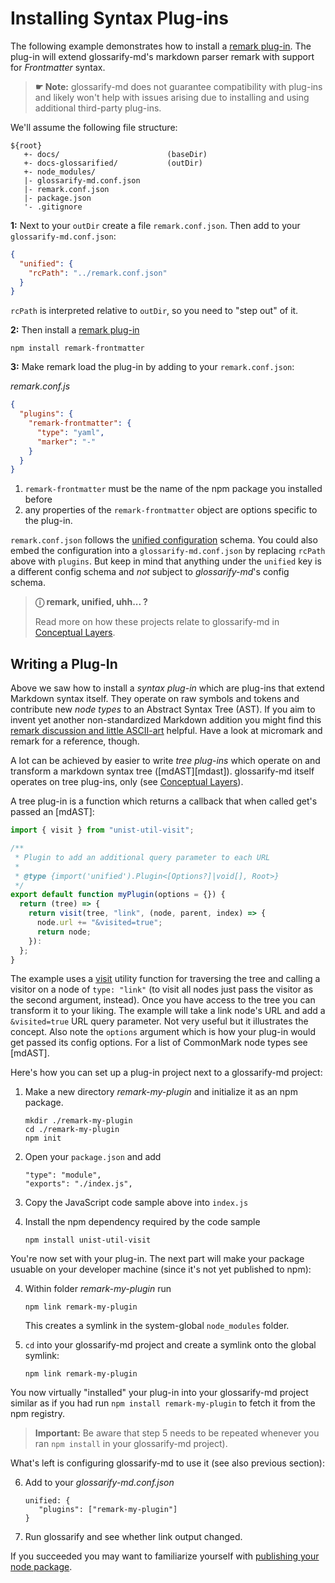 # Installing Syntax Plug-ins

[doc-conceptual-layers]: ./conceptual-layers.md
[mdast-util-visit]: https://npmjs.com/package/mdast-util-visit
[remark-discussion]: https://github.com/remarkjs/remark/discussions/869#discussioncomment-1602674
[remark-frontmatter]: https://npmjs.com/package/remark-frontmatter
[remark-plugin]: https://github.com/remarkjs/awesome-remark
[unified-config]: https://github.com/unifiedjs/unified-engine/blob/main/doc/configure.md


The following example demonstrates how to install a [remark plug-in][remark-plugin]. The plug-in will extend glossarify-md's markdown parser remark  with support for *Frontmatter* syntax.

> **☛ Note:** glossarify-md does not guarantee compatibility with plug-ins and likely won't help with issues arising due to installing and using additional third-party plug-ins.

We'll assume the following file structure:

~~~
${root}
   +- docs/                        (baseDir)
   +- docs-glossarified/           (outDir)
   +- node_modules/
   |- glossarify-md.conf.json
   |- remark.conf.json
   |- package.json
   '- .gitignore
~~~

**1:** Next to your `outDir` create a file `remark.conf.json`. Then add to your `glossarify-md.conf.json`:

```json
{
  "unified": {
    "rcPath": "../remark.conf.json"
  }
}
```

`rcPath` is interpreted relative to `outDir`, so you need to "step out" of it.

**2:** Then install a [remark plug-in][remark-plugin]

~~~
npm install remark-frontmatter
~~~

**3:** Make remark load the plug-in by adding to your `remark.conf.json`:

*remark.conf.js*
```json
{
  "plugins": {
    "remark-frontmatter": {
      "type": "yaml",
      "marker": "-"
    }
  }
}
```

1. `remark-frontmatter` must be the name of the npm package you installed before
2. any properties of the `remark-frontmatter` object are options specific to the plug-in.

`remark.conf.json` follows the [unified configuration][unified-config] schema. You could also embed the configuration into a `glossarify-md.conf.json` by replacing `rcPath` above with `plugins`. But keep in mind that anything under the `unified` key is a different config schema and *not* subject to *glossarify-md*'s config schema.

> **ⓘ remark, unified, uhh... ?**
>
> Read more on how these projects relate to glossarify-md in [Conceptual Layers][doc-conceptual-layers].

## Writing a Plug-In

Above we saw how to install a *syntax plug-in* which are plug-ins that extend Markdown syntax itself. They operate on raw symbols and tokens and contribute new *node types* to an Abstract Syntax Tree (AST). If you aim to invent yet another non-standardized Markdown addition you might find this [remark discussion and little ASCII-art][remark-discussion] helpful. Have a look at micromark and remark for a reference, though.

A lot can be achieved by easier to write *tree plug-ins* which operate on and transform a markdown syntax tree ([mdAST][mdast]). glossarify-md itself operates on tree plug-ins, only (see [Conceptual Layers][doc-conceptual-layers]).

A tree plug-in is a function which returns a callback that when called get's passed an [mdAST]:

~~~js
import { visit } from "unist-util-visit";

/**
 * Plugin to add an additional query parameter to each URL
 *
 * @type {import('unified').Plugin<[Options?]|void[], Root>}
 */
export default function myPlugin(options = {}) {
  return (tree) => {
    return visit(tree, "link", (node, parent, index) => {
      node.url += "&visited=true";
      return node;
    }):
  };
}
~~~

The example uses a [visit][mdast-util-visit] utility function for traversing the tree and calling a visitor on a node of `type: "link"` (to visit all nodes just pass the visitor as the second argument, instead). Once you have access to the tree you can transform it to your liking. The example will take a link node's URL and add a `&visited=true` URL query parameter. Not very useful but it illustrates the concept. Also note the `options` argument which is how your plug-in would get passed its config options. For a list of CommonMark node types see [mdAST].

Here's how you can set up a plug-in project next to a glossarify-md project:

1. Make a new directory *remark-my-plugin* and initialize it as an npm package.

   ~~~
   mkdir ./remark-my-plugin
   cd ./remark-my-plugin
   npm init
   ~~~

2. Open your `package.json` and add

   ~~~
   "type": "module",
   "exports": "./index.js",
   ~~~

3. Copy the JavaScript code sample above into `index.js`
4. Install the npm dependency required by the code sample

   ~~~
   npm install unist-util-visit
   ~~~

You're now set with your plug-in. The next part will make your package usuable on your developer machine (since it's not yet published to npm):

4. Within folder *remark-my-plugin* run

   ~~~
   npm link remark-my-plugin
   ~~~

   This creates a symlink in the system-global `node_modules` folder.

5. `cd` into your glossarify-md project and create a symlink onto the global symlink:

   ~~~
   npm link remark-my-plugin
   ~~~

You now virtually "installed" your plug-in into your glossarify-md project similar as if you had run `npm install remark-my-plugin` to fetch it from the npm registry.

> **Important:** Be aware that step 5 needs to be repeated whenever you ran `npm install` in your glossarify-md project).

What's left is configuring glossarify-md to use it (see also previous section):

6. Add to your *glossarify-md.conf.json*

   ~~~
   unified: {
      "plugins": ["remark-my-plugin"]
   }
   ~~~

7. Run glossarify and see whether link output changed.

If you succeeded you may want to familiarize yourself with [publishing your node package](https://docs.npmjs.com/packages-and-modules).
